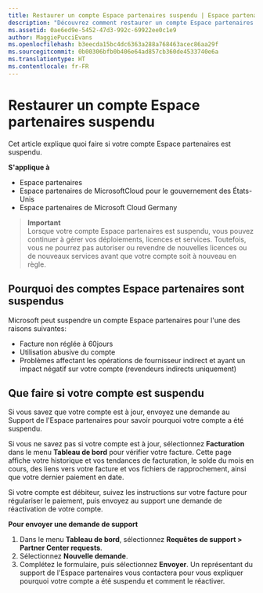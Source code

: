 ```yaml
---
title: Restaurer un compte Espace partenaires suspendu | Espace partenaires
description: "Découvrez comment restaurer un compte Espace partenaires suspendu, pourquoi un compte peut être suspendu et comment utiliser votre compte pendant la suspension."
ms.assetid: 0ae6ed9e-5452-47d3-992c-69922ee0c1e9
author: MaggiePucciEvans
ms.openlocfilehash: b3eecda15bc4dc6363a288a768463acec86aa29f
ms.sourcegitcommit: 0b00306bfb0b406e64ad857cb360de4533740e6a
ms.translationtype: HT
ms.contentlocale: fr-FR
---
```

# <a name="restore-a-suspended-partner-center-account"></a>Restaurer un compte Espace partenaires suspendu

Cet article explique quoi faire si votre compte Espace partenaires est suspendu.

**S'applique à**

-  Espace partenaires
-  Espace partenaires de MicrosoftCloud pour le gouvernement des États-Unis
-  Espace partenaires de Microsoft Cloud Germany

>**Important**<br>
Lorsque votre compte Espace partenaires est suspendu, vous pouvez continuer à gérer vos déploiements, licences et services. Toutefois, vous ne pourrez pas autoriser ou revendre de nouvelles licences ou de nouveaux services avant que votre compte soit à nouveau en règle.

## <a name="why-partner-center-accounts-are-suspended"></a>Pourquoi des comptes Espace partenaires sont suspendus

Microsoft peut suspendre un compte Espace partenaires pour l'une des raisons suivantes:

- Facture non réglée à 60jours 
- Utilisation abusive du compte
- Problèmes affectant les opérations de fournisseur indirect et ayant un impact négatif sur votre compte (revendeurs indirects uniquement)

## <a name="what-to-do-if-your-account-is-suspended"></a>Que faire si votre compte est suspendu

Si vous savez que votre compte est à jour, envoyez une demande au Support de l'Espace partenaires pour savoir pourquoi votre compte a été suspendu. 

Si vous ne savez pas si votre compte est à jour, sélectionnez **Facturation** dans le menu **Tableau de bord** pour vérifier votre facture. Cette page affiche votre historique et vos tendances de facturation, le solde du mois en cours, des liens vers votre facture et vos fichiers de rapprochement, ainsi que votre dernier paiement en date.

Si votre compte est débiteur, suivez les instructions sur votre facture pour régulariser le paiement, puis envoyez au support une demande de réactivation de votre compte. 

**Pour envoyer une demande de support**

1.    Dans le menu **Tableau de bord**, sélectionnez **Requêtes de support > Partner Center requests**.
2.    Sélectionnez **Nouvelle demande**. 
3.    Complétez le formulaire, puis sélectionnez **Envoyer**. Un représentant du support de l'Espace partenaires vous contactera pour vous expliquer pourquoi votre compte a été suspendu et comment le réactiver.



